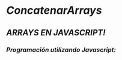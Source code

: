 # **_ConcatenarArrays_**

## **_ARRAYS EN JAVASCRIPT!_**

### **_Programación utilizando Javascript:_**
